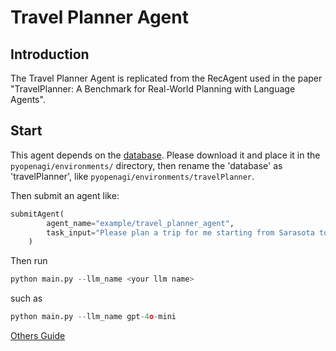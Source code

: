 # Travel Planner Agent

## Introduction

The Travel Planner Agent is replicated from the RecAgent used in the paper "TravelPlanner: A Benchmark for Real-World Planning with Language Agents".

## Start

This agent depends on the [database](https://drive.google.com/file/d/1pF1Sw6pBmq2sFkJvm-LzJOqrmfWoQgxE/view). Please download it and place it in the `pyopenagi/environments/` directory, then rename the 'database' as 'travelPlanner', like `pyopenagi/environments/travelPlanner`.

Then submit an agent like:  

```python
submitAgent(
        agent_name="example/travel_planner_agent",
        task_input="Please plan a trip for me starting from Sarasota to Chicago for 3 days, from March 22nd to March 24th, 2022. The budget for this trip is set at $1,900."
    )
```

Then run
```python
python main.py --llm_name <your llm name>
```
such as
```python
python main.py --llm_name gpt-4o-mini
```

[Others Guide](https://github.com/agiresearch/AIOS)